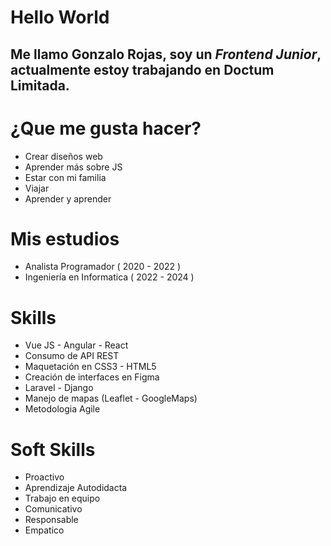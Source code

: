 # Hello World 
## Me llamo Gonzalo Rojas, soy un *Frontend Junior*, actualmente estoy trabajando en Doctum Limitada.
<h1>¿Que me gusta hacer?</h1>
<ul> 
  <li> Crear diseños web </li>
  <li> Aprender más sobre JS </li>
  <li> Estar con mi familia </li>
  <li> Viajar </li>
  <li> Aprender y aprender </li>
</ul>
<h1>Mis estudios</h1>
<ul> 
  <li> Analista Programador ( 2020 - 2022 ) </li>
  <li> Ingeniería en Informatica ( 2022 - 2024 ) </li>
</ul>
<h1>Skills</h1>
<ul> 
  <li> Vue JS - Angular - React</li>
  <li> Consumo de API REST</li>
  <li> Maquetación en CSS3 - HTML5</li>
  <li> Creación de interfaces en Figma</li>
  <li> Laravel - Django</li>
  <li> Manejo de mapas (Leaflet - GoogleMaps)</li>
  <li> Metodologia Agile</li>
</ul>
<h1>Soft Skills</h1>
<ul> 
  <li> Proactivo </li>
  <li> Aprendizaje Autodidacta </li>
  <li> Trabajo en equipo </li>
  <li> Comunicativo </li>
  <li> Responsable </li>
  <li> Empatico </li>
</ul>
